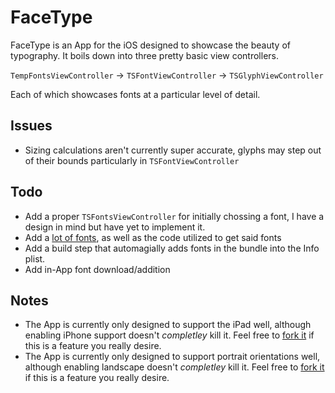 # FaceType

FaceType is an App for the iOS designed to showcase the beauty of typography. It boils down into three pretty basic view controllers.

`TempFontsViewController` → `TSFontViewController` → `TSGlyphViewController`

Each of which showcases fonts at a particular level of detail.

## Issues

- Sizing calculations aren't currently super accurate, glyphs may step out of their bounds particularly in `TSFontViewController`

## Todo

- Add a proper `TSFontsViewController` for initially chossing a font, I have a design in mind but have yet to implement it.
- Add a [lot of fonts](http://www.dafont.com/), as well as the code utilized to get said fonts
- Add a build step that automagially adds fonts in the bundle into  the Info plist.
- Add in-App font download/addition

## Notes

- The App is currently only designed to support the iPad well, although enabling iPhone support doesn't *completley* kill it. Feel free to [fork it](https://github.com/tijoinc/facetype) if this is a feature you really desire.
- The App is currently only designed to support portrait orientations well, although enabling landscape doesn't *completley* kill it. Feel free to [fork it](https://github.com/tijoinc/facetype) if this is a feature you really desire.
